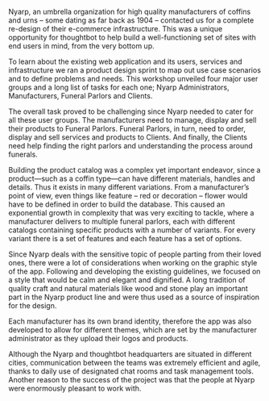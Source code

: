 Nyarp, an umbrella organization for high quality manufacturers of coffins and urns – some dating as far back as 1904 – contacted us for a complete re-design of their e-commerce infrastructure. This was a unique opportunity for thoughtbot to help build a well-functioning set of sites with end users in mind, from the very bottom up.

To learn about the existing web application and its users, services and infrastructure we ran a product design sprint to map out use case scenarios and to define problems and needs. This workshop unveiled four major user groups and a long list of tasks for each one; Nyarp Administrators, Manufacturers, Funeral Parlors and Clients.

The overall task proved to be challenging since Nyarp needed to cater for all these user groups. The manufacturers need to manage, display and sell their products to Funeral Parlors. Funeral Parlors, in turn, need to order, display and sell services and products to Clients. And finally, the Clients need help finding the right parlors and understanding the process around funerals.

Building the product catalog was a complex yet important endeavor, since a product—such as a coffin type—can have different materials, handles and details. Thus it exists in many different variations. From a manufacturer’s point of view, even things like feature – red or decoration – flower would have to be defined in order to build the database. This caused an exponential growth in complexity that was very exciting to tackle, where a manufacturer delivers to multiple funeral parlors, each with different catalogs containing specific products with a number of variants. For every variant there is a set of features and each feature has a set of options.

Since Nyarp deals with the sensitive topic of people parting from their loved ones, there were a lot of considerations when working on the graphic style of the app. Following and developing the existing guidelines, we focused on a style that would be calm and elegant and dignified. A long tradition of quality craft and natural materials like wood and stone play an important part in the Nyarp product line and were thus used as a source of inspiration for the design.

Each manufacturer has its own brand identity, therefore the app was also developed to allow for different themes, which are set by the manufacturer administrator as they upload their logos and products.

Although the Nyarp and thoughtbot headquarters are situated in different cities, communication between the teams was extremely efficient and agile, thanks to daily use of designated chat rooms and task management tools. Another reason to the success of the project was that the people at Nyarp were enormously pleasant to work with.